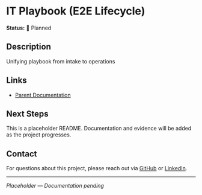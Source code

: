 # IT Playbook (E2E Lifecycle)

**Status:** 🔵 Planned

## Description

Unifying playbook from intake to operations

## Links

- [Parent Documentation](../../README.md)

## Next Steps

This is a placeholder README. Documentation and evidence will be added as the project progresses.

## Contact

For questions about this project, please reach out via [GitHub](https://github.com/sams-jackson) or [LinkedIn](https://www.linkedin.com/in/sams-jackson).

---
*Placeholder — Documentation pending*
